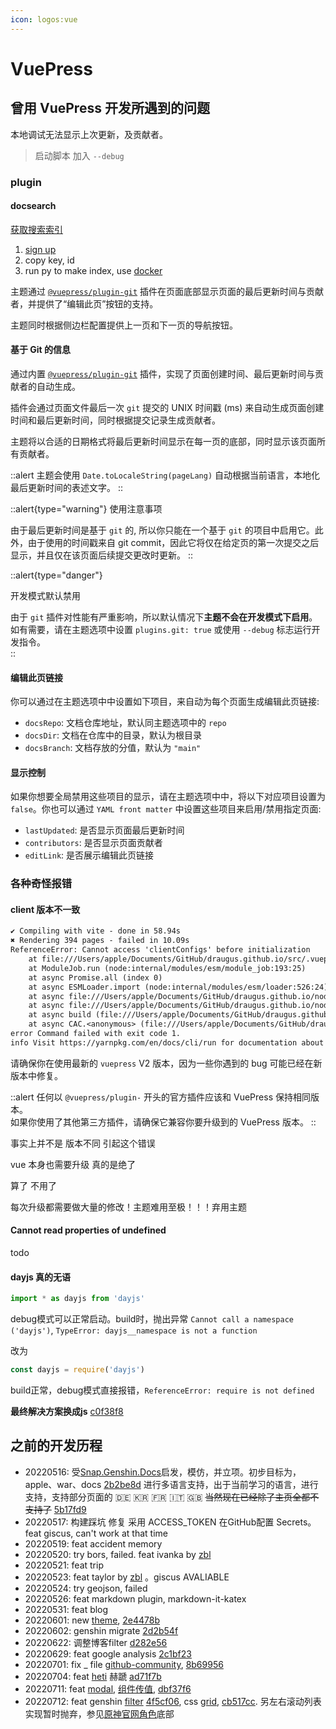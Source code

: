 ```yaml
---
icon: logos:vue
---
```


# VuePress

## 曾用 VuePress 开发所遇到的问题

本地调试无法显示上次更新，及贡献者。
> 启动脚本 加入 `--debug`

### plugin

#### docsearch

[获取搜索索引](https://v2.vuepress.vuejs.org/zh/reference/plugin/docsearch.html#获取搜索索引)

1. [sign up](https://docsearch.algolia.com/apply/)
2. copy key, id
3. run py to make index, use [docker](https://docsearch.algolia.com/docs/legacy/run-your-own/#run-the-crawl-from-the-docker-image)

主题通过 [`@vuepress/plugin-git`][git] 插件在页面底部显示页面的最后更新时间与贡献者，并提供了“编辑此页”按钮的支持。

主题同时根据侧边栏配置提供上一页和下一页的导航按钮。

#### 基于 Git 的信息

通过内置 [`@vuepress/plugin-git`][git] 插件，实现了页面创建时间、最后更新时间与贡献者的自动生成。

插件会通过页面文件最后一次 `git` 提交的 UNIX 时间戳 (ms) 来自动生成页面创建时间和最后更新时间，同时根据提交记录生成贡献者。

主题将以合适的日期格式将最后更新时间显示在每一页的底部，同时显示该页面所有贡献者。

::alert
主题会使用 `Date.toLocaleString(pageLang)` 自动根据当前语言，本地化最后更新时间的表述文字。
::

::alert{type="warning"}
使用注意事项

由于最后更新时间是基于 `git` 的, 所以你只能在一个基于 `git` 的项目中启用它。此外，由于使用的时间戳来自 git commit，因此它将仅在给定页的第一次提交之后显示，并且仅在该页面后续提交更改时更新。
::

::alert{type="danger"}

开发模式默认禁用  

由于 `git` 插件对性能有严重影响，所以默认情况下**主题不会在开发模式下启用**。  
如有需要，请在主题选项中设置 `plugins.git: true` 或使用 `--debug` 标志运行开发指令。  
::

#### 编辑此页链接

你可以通过在主题选项中中设置如下项目，来自动为每个页面生成编辑此页链接:

- `docsRepo`: 文档仓库地址，默认同主题选项中的 `repo`
- `docsDir`: 文档在仓库中的目录，默认为根目录
- `docsBranch`: 文档存放的分值，默认为 `"main"`

#### 显示控制

如果你想要全局禁用这些项目的显示，请在主题选项中中，将以下对应项目设置为 `false`。你也可以通过 `YAML front matter` 中设置这些项目来启用/禁用指定页面:

- `lastUpdated`: 是否显示页面最后更新时间
- `contributors`: 是否显示页面贡献者
- `editLink`: 是否展示编辑此页链接

[git]: https://v2.vuepress.vuejs.org/zh/reference/plugin/git.html

### 各种奇怪报错

#### client 版本不一致

```txt
✔ Compiling with vite - done in 58.94s
✖ Rendering 394 pages - failed in 10.09s
ReferenceError: Cannot access 'clientConfigs' before initialization
    at file:///Users/apple/Documents/GitHub/draugus.github.io/src/.vuepress/.temp/.server/app.ab084cb7.mjs:3264:17
    at ModuleJob.run (node:internal/modules/esm/module_job:193:25)
    at async Promise.all (index 0)
    at async ESMLoader.import (node:internal/modules/esm/loader:526:24)
    at async file:///Users/apple/Documents/GitHub/draugus.github.io/node_modules/@vuepress/bundler-vite/dist/index.js:420:30
    at async file:///Users/apple/Documents/GitHub/draugus.github.io/node_modules/@vuepress/utils/dist/index.js:98:20
    at async build (file:///Users/apple/Documents/GitHub/draugus.github.io/node_modules/@vuepress/bundler-vite/dist/index.js:408:3)
    at async CAC.<anonymous> (file:///Users/apple/Documents/GitHub/draugus.github.io/node_modules/@vuepress/cli/dist/index.js:228:3)
error Command failed with exit code 1.
info Visit https://yarnpkg.com/en/docs/cli/run for documentation about this command.
```

请确保你在使用最新的 `vuepress` V2 版本，因为一些你遇到的 bug 可能已经在新版本中修复。

::alert
任何以 `@vuepress/plugin-` 开头的官方插件应该和 VuePress 保持相同版本。  
如果你使用了其他第三方插件，请确保它兼容你要升级到的 VuePress 版本。
::

事实上并不是 版本不同 引起这个错误

vue 本身也需要升级 真的是绝了

算了 不用了

每次升级都需要做大量的修改！主题难用至极！！！弃用主题

#### Cannot read properties of undefined

todo

#### dayjs 真的无语

```typescript
import * as dayjs from 'dayjs'
```

debug模式可以正常启动。build时，抛出异常 `Cannot call a namespace ('dayjs')`, `TypeError: dayjs__namespace is not a function`

改为

```typescript
const dayjs = require('dayjs')
```

build正常，debug模式直接报错，`ReferenceError: require is not defined`

**最终解决方案换成js** [c0f38f8](https://github.com/DrAugus/draugus.github.io/commit/c0f38f802693f358570c78730b5a4848d81609d8)

## 之前的开发历程

- 20220516: 受[Snap.Genshin.Docs][Snap]启发，模仿，并立项。初步目标为，apple、war、docs [2b2be8d] 进行多语言支持，出于当前学习的语言，进行支持，支持部分页面的 🇩🇪 🇰🇷
  🇫🇷 🇮🇹 🇬🇧 ~~当然现在已经除了主页全都不支持了~~ [5b17fd9]
- 20220517: 构建踩坑 修复 采用 ACCESS_TOKEN 在GitHub配置 Secrets。feat giscus, can't work at that time
- 20220519: feat accident memory
- 20220520: try bors, failed. feat ivanka by [zbl]
- 20220521: feat trip
- 20220523: feat taylor by [zbl] 。giscus AVALIABLE
- 20220524: try geojson, failed
- 20220526: feat markdown plugin, markdown-it-katex
- 20220531: feat blog
- 20220601: new [theme], [2e4478b]
- 20220602: genshin migrate [2d2b54f]
- 20220622: 调整博客filter [d282e56]
- 20220629: feat google analysis [2c1bf23]
- 20220701: fix _ file [github-community], [8b69956]
- 20220704: feat [heti] 赫蹏 [ad71f7b]
- 20220711: feat [modal], [组件传值][vue组件传值], [dbf37f6]
- 20220712: feat genshin [filter][filter-obj] [4f5cf06], css [grid], [cb517cc]. 另左右滚动列表实现暂时抛弃，参见[原神官网角色]底部

[zbl]: https://github.com/zbl5337
[Snap]: https://github.com/DGP-Studio/Snap.Genshin.Docs
[theme]: https://github.com/vuepress-theme-hope/vuepress-theme-hope
[filter-obj]: https://stackoverflow.com/questions/5072136/javascript-filter-for-objects
[grid]: https://www.runoob.com/css3/css-grid.html
[github-community]: https://github.com/orgs/github-community/discussions/19794
[heti]: https://github.com/sivan/heti
[vue组件传值]: https://segmentfault.com/a/1190000022700216
[原神官网角色]: https://genshin.hoyoverse.com/en/character/mondstadt?char=0
[modal]: https://staging-cn.vuejs.org/examples/#modal

[2b2be8d]: https://github.com/DrAugus/draugus.github.io/commit/2b2be8d34dcb6890822aadce20e7f5cd15a2764e
[5b17fd9]: https://github.com/DrAugus/draugus.github.io/commit/5b17fd914da6e0aa75ba2a4def7e61af98fdb69d
[2e4478b]: https://github.com/DrAugus/draugus.github.io/commit/2e4478b2bd59857655280997284f6929e1087331
[2d2b54f]: https://github.com/DrAugus/draugus.github.io/commit/2d2b54f624fc06a5e89bc7f9f3566f8962aaeb9a
[d282e56]: https://github.com/DrAugus/draugus.github.io/commit/d282e56360192491534e32d2789ea9f3356f33f1
[2c1bf23]: https://github.com/DrAugus/draugus.github.io/commit/2c1bf23f0a65ff75d2c376836c232bdc59872cda
[8b69956]: https://github.com/DrAugus/draugus.github.io/commit/8b69956d49b2226f545a6d483eacce46185deb0e
[ad71f7b]: https://github.com/DrAugus/draugus.github.io/commit/ad71f7b11e0d3ba6d928f3d41a55017fae60b5b5
[dbf37f6]: https://github.com/DrAugus/draugus.github.io/commit/dbf37f69699ce925a6c4290972b251084fbd33f0
[cb517cc]: https://github.com/DrAugus/draugus.github.io/commit/cb517ccf14163f48c10daf0bf139d2bd91b94cb7
[4f5cf06]: https://github.com/DrAugus/draugus.github.io/commit/4f5cf068cbb55cea51b65a83a5b462a9b15e1eb7
